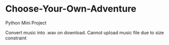 # Choose-Your-Own-Adventure
Python Mini Project

Convert music into .wav on download.
Cannot upload music file due to size constraint
